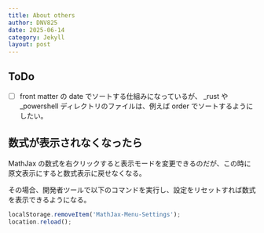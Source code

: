 ```yaml
---
title: About others
author: DNV825
date: 2025-06-14
category: Jekyll
layout: post
---
```


## ToDo

- [ ] front matter の date でソートする仕組みになっているが、 \_rust や \_powershell ディレクトリのファイルは、例えば order でソートするようにしたい。

## 数式が表示されなくなったら

MathJax の数式を右クリックすると表示モードを変更できるのだが、この時に原文表示にすると数式表示に戻せなくなる。

その場合、開発者ツールで以下のコマンドを実行し、設定をリセットすれば数式を表示できるようになる。

```javascript
localStorage.removeItem('MathJax-Menu-Settings');
location.reload();
```
